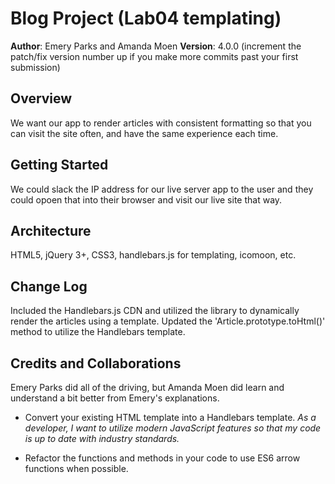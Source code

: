 # Blog Project (Lab04 templating)

**Author**: Emery Parks and Amanda Moen
**Version**: 4.0.0 (increment the patch/fix version number up if you make more commits past your first submission)

## Overview
We want our app to render articles with consistent formatting so that you can visit the site often, and have the same experience each time.

## Getting Started
We could slack the IP address for our live server app to the user and they could opoen that into their browser and visit our live site that way.

## Architecture
HTML5, jQuery 3+, CSS3, handlebars.js for templating, icomoon, etc.

## Change Log
Included the Handlebars.js CDN and utilized the library to dynamically render the articles using a template.
Updated the 'Article.prototype.toHtml()' method to utilize the Handlebars template.

## Credits and Collaborations
Emery Parks did all of the driving, but Amanda Moen did learn and understand a bit better from Emery's explanations.

- Convert your existing HTML template into a Handlebars template.
*As a developer, I want to utilize modern JavaScript features so that my code is up to date with industry standards.*

- Refactor the functions and methods in your code to use ES6 arrow functions when possible.